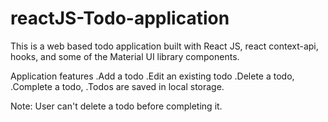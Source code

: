 # reactJS-Todo-application
This is a web based todo application built with React JS, react context-api, hooks, and some of the Material UI library components.

Application features
.Add a todo
.Edit an existing todo
.Delete a todo,
.Complete a todo,
.Todos are saved in local storage.

Note: User can't delete a todo before completing it.

